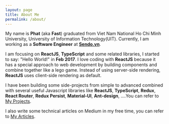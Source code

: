```yaml
---
layout: page
title: About Me
permalink: /about/
---
```


My name is **Phat** (aka **Fast**) graduated from Viet Nam National Ho Chi Minh University, University of Information Technology(UIT). Currently, I am working as a **Software Engineer** at [**Sendo.vn**](http://sendo.vn/).

I am focusing on **ReactJS**, **TypeScript** and some related libraries, I started to say: "Hello World!" in **Feb 2017**. I love coding with **ReactJS** because it has a special approach to web development by building components and combine together like a lego game. 
Instead of using server-side rendering, **ReactJS** uses client-side rendering as default.

I have been building some side-projects from simple to advanced combined with several useful Javascript libraries like **ReactJS**, **TypeScript**, **Redux**, **React Router**, **Redux Persist**, **Material-UI**, **Ant-design**, ....You can refer to [My Projects](/projects).

I also write some technical articles on Medium in my free time, you can refer to [My Articles](/articles).
